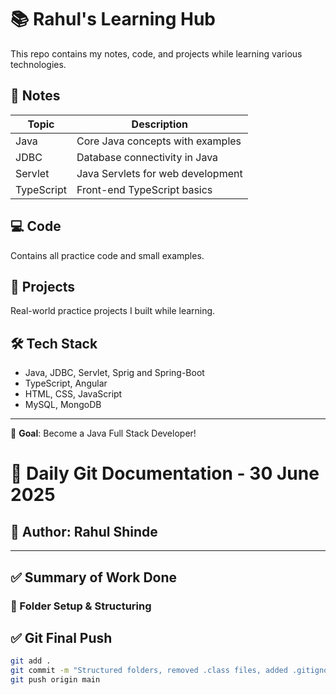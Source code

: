 # 📚 Rahul's Learning Hub

This repo contains my notes, code, and projects while learning various technologies.

## 📘 Notes
| Topic        | Description                       |
|--------------|------------------------------------|
| Java         | Core Java concepts with examples   |
| JDBC         | Database connectivity in Java      |
| Servlet      | Java Servlets for web development  |
| TypeScript   | Front-end TypeScript basics        |

## 💻 Code
Contains all practice code and small examples.

## 🚀 Projects
Real-world practice projects I built while learning.

## 🛠 Tech Stack
- Java, JDBC, Servlet, Sprig and Spring-Boot
- TypeScript, Angular
- HTML, CSS, JavaScript
- MySQL, MongoDB

---

🎯 **Goal**: Become a Java Full Stack Developer!


# 📘 Daily Git Documentation - 30 June 2025

## 👤 Author: Rahul Shinde

---

## ✅ Summary of Work Done

### 🧱 Folder Setup & Structuring
## ✅ Git Final Push

```bash
git add .
git commit -m "Structured folders, removed .class files, added .gitignore"
git push origin main
```
